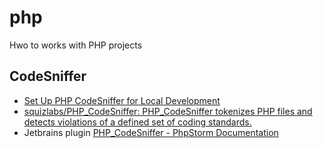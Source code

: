 # php
Hwo to works with PHP projects


## CodeSniffer
+ [Set Up PHP CodeSniffer for Local Development](https://www.twilio.com/blog/set-up-php-codesniffer-local-development-sublime-text-php-storm-vs-code)
+ [squizlabs/PHP_CodeSniffer: PHP_CodeSniffer tokenizes PHP files and detects violations of a defined set of coding standards.](https://github.com/squizlabs/PHP_CodeSniffer)
+ Jetbrains plugin [PHP_CodeSniffer - PhpStorm Documentation](https://www.jetbrains.com/help/phpstorm/using-php-code-sniffer.html#installing-configuring-code-sniffer)

